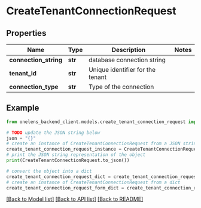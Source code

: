 # CreateTenantConnectionRequest


## Properties

Name | Type | Description | Notes
------------ | ------------- | ------------- | -------------
**connection_string** | **str** | database connection string | 
**tenant_id** | **str** | Unique identifier for the tenant | 
**connection_type** | **str** | Type of the connection | 

## Example

```python
from onelens_backend_client.models.create_tenant_connection_request import CreateTenantConnectionRequest

# TODO update the JSON string below
json = "{}"
# create an instance of CreateTenantConnectionRequest from a JSON string
create_tenant_connection_request_instance = CreateTenantConnectionRequest.from_json(json)
# print the JSON string representation of the object
print(CreateTenantConnectionRequest.to_json())

# convert the object into a dict
create_tenant_connection_request_dict = create_tenant_connection_request_instance.to_dict()
# create an instance of CreateTenantConnectionRequest from a dict
create_tenant_connection_request_form_dict = create_tenant_connection_request.from_dict(create_tenant_connection_request_dict)
```
[[Back to Model list]](../README.md#documentation-for-models) [[Back to API list]](../README.md#documentation-for-api-endpoints) [[Back to README]](../README.md)


